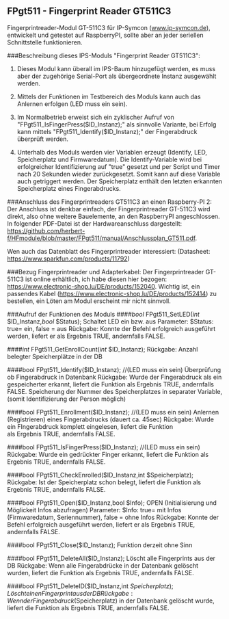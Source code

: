 ## FPgt511 - Fingerprint Reader GT511C3
Fingerprintreader-Modul GT-511C3 für IP-Symcon (www.ip-symcon.de),
entwickelt und getestet auf RaspberryPI, sollte aber an jeder seriellen 
Schnittstelle funktionieren.

###Beschreibung dieses IPS-Moduls "Fingerprint Reader GT511C3":
1. Dieses Modul kann überall im IPS-Baum hinzugefügt werden, es muss aber der zugehörige Serial-Port als übergeordnete Instanz ausgewählt werden.

2. Mittels der Funktionen im Testbereich des Moduls kann auch das Anlernen erfolgen (LED muss ein sein). 

3. Im Normalbetrieb erweist sich ein zyklischer Aufruf von "FPgt511_IsFingerPress($ID_Instanz);" als sinnvolle Variante, 
bei Erfolg kann mittels  "FPgt511_Identify($ID_Instanz);" der Fingerabdruck überprüft werden.

4. Unterhalb des Moduls werden vier Variablen erzeugt (Identify, LED, Speicherplatz und Firmwaredatum). Die Identify-Variable wird bei erfolgreicher Identifizierung auf "true" gesetzt
und per Script und Timer nach 20 Sekunden wieder zurückgesetzt. Somit kann auf diese Variable auch getriggert werden.
Der Speicherplatz enthält den letzten erkannten Speicherplatz eines Fingerabdrucks.


###Anschluss des Fingerprintreaders GT511C3 an einen Raspberry-PI 2:
Der Anschluss ist denkbar einfach, der Fingerprintreader GT-511C3 wird direkt, also ohne weitere Bauelemente, an den RaspberryPI angeschlossen. 
In folgender PDF-Datei ist der Hardwareanschluss dargestellt: https://github.com/herbert-f/HFmodule/blob/master/FPgt511/manual/Anschlussplan_GT511.pdf.

Wen auch das Datenblatt des Fingerprintreader interessiert: (Datasheet: https://www.sparkfun.com/products/11792)

###Bezug Fingerprintreader und Adapterkabel:
Der Fingerprintreader GT-511C3 ist online erhältlich, ich habe diesen hier bezogen: https://www.electronic-shop.lu/DE/products/152040.
 Wichtig ist, ein passendes Kabel (https://www.electronic-shop.lu/DE/products/152414) zu bestellen, ein Löten am Modul erscheint mir nicht sinnvoll.

###Aufruf der Funktionen des Moduls
####*bool* FPgt511_SetLED(*int* $ID_Instanz,*bool* $Status);
	Schaltet LED ein bzw. aus 
	Parameter: 	$Status: true= ein, false = aus
	Rückgabe:	Konnte der Befehl erfolgreich ausgeführt werden, 
				liefert er als Ergebnis TRUE, andernfalls FALSE.

####*int* FPgt511_GetEnrollCount(*int* $ID_Instanz);
	Rückgabe: Anzahl belegter Speicherplätze in der DB
	
####bool FPgt511_Identify($ID_Instanz);  //(LED muss ein sein)
	Überprüfung ob Fingerabdruck in Datenbank
	Rückgabe:	Wurde der Fingerabdruck als ein gespeicherter erkannt,
				liefert die Funktion als Ergebnis TRUE, andernfalls FALSE.
				Speicherung der Nummer des Speicherplatzes in separater Variable,
				(somit Identifizierung der Person möglich)	

####bool FPgt511_Enrollment($ID_Instanz);  //(LED muss ein sein)
	Anlernen (Registrieren) eines Fingerabdrucks (dauert ca. 45sec)
	Rückgabe:	Wurde ein FIngerabdruck komplett eingelesen, liefert die Funktion  
				als Ergebnis TRUE, andernfalls FALSE.

####bool FPgt511_IsFingerPress($ID_Instanz);  //(LED muss ein sein)
	Rückgabe:	Wurde ein gedrückter Finger erkannt, liefert die Funktion 
				als Ergebnis TRUE, andernfalls FALSE.

####bool FPgt511_CheckEnrolled($ID_Instanz,int $Speicherplatz);
	Rückgabe:	Ist der Speicherplatz schon belegt, liefert die Funktion 
				als Ergebnis TRUE, andernfalls FALSE.

####bool FPgt511_Open($ID_Instanz,bool $Info);
	OPEN (Initialisierung und Möglickeit Infos abzufragen)
	Parameter: 	$Info: true= mit Infos (Firmwaredatum, Seriennummer), false = ohne Infos
	Rückgabe:	Konnte der Befehl erfolgreich ausgeführt werden, liefert er als Ergebnis 
				TRUE, andernfalls FALSE.

####bool FPgt511_Close($ID_Instanz);
	Funktion derzeit ohne Sinn

####bool FPgt511_DeleteAll($ID_Instanz);
	Löscht alle Fingerprints aus der DB
	Rückgabe:	Wenn alle Fingerabdrücke in der Datenbank gelöscht wurden,
				liefert die Funktion als Ergebnis TRUE, andernfalls FALSE.

####bool FPgt511_DeleteID($ID_Instanz,int $Speicherplatz);
	Löscht einen Fingerprint aus der DB
	Rückgabe:	Wenn der Fingerabdruck ($Speicherplatz) in der Datenbank gelöscht wurde,
				liefert die Funktion als Ergebnis TRUE, andernfalls FALSE.
